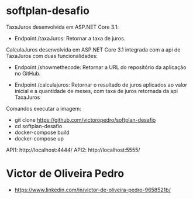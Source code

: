 # softplan-desafio

TaxaJuros desenvolvida em ASP.NET Core 3.1:
- Endpoint /taxaJuros: Retornar a taxa de juros.

CalculaJuros desenvolvida em ASP.NET Core 3.1 integrada com a api de TaxaJuros com duas funcionalidades:
- Endpoint /showmethecode: Retornar a URL do repositório da aplicação no GitHub.

- Endpoint /calculajuros: Retornar o resultado de juros aplicados ao valor inicial e a quantidade de meses, com taxa de juros retornada da api TaxaJuros

Comandos executar a imagem:
   - git clone https://github.com/victoropedro/softplan-desafio
   - cd softplan-desafio
   - docker-compose build
   - docker-compose up
   
API1: http://localhost:4444/
API2: http://localhost:5555/

# Victor de Oliveira Pedro
- https://www.linkedin.com/in/victor-de-oliveira-pedro-9658521b/
